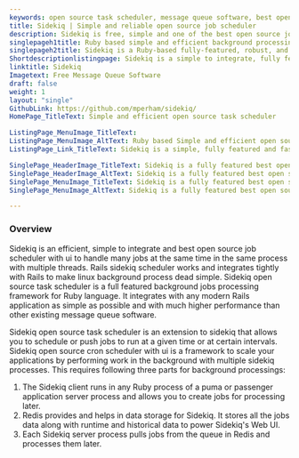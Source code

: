 ```yaml
---
keywords: open source task scheduler, message queue software, best open source job scheduler, open source cron scheduler, run job in background linux, linux background process
title: Sidekiq | Simple and reliable open source job scheduler
description: Sidekiq is free, simple and one of the best open source job schedulers to handle multiple jobs concurrently in the same process with multiple threads.
singlepageh1title: Ruby based simple and efficient background processing tool.
singlepageh2title: Sidekiq is a Ruby-based fully-featured, robust, and simple to integrate with any Rails application. It is one of the fastest background job processing systems.
Shortdescriptionlistingpage: Sidekiq is a simple to integrate, fully featured and very high performance fastest best open source job scheduler. Rails sidekiq scheduler handles many jobs at the same time in the same process.
linktitle: Sidekiq
Imagetext: Free Message Queue Software
draft: false
weight: 1
layout: "single"
GithubLink: https://github.com/mperham/sidekiq/
HomePage_TitleText: Simple and efficient open source task scheduler

ListingPage_MenuImage_TitleText: 
ListingPage_MenuImage_AltText: Ruby based Simple and efficient open source cron scheduler.
ListingPage_Link_TitleText: Sidekiq is a simple, fully featured and fastest message queue software.

SinglePage_HeaderImage_TitleText: Sidekiq is a fully featured best open source job scheduler with ui
SinglePage_HeaderImage_AltText: Sidekiq is a fully featured best open source job scheduler with ui
SinglePage_MenuImage_TitleText: Sidekiq is a fully featured best open source job scheduler with ui
SinglePage_MenuImage_AltText: Sidekiq is a fully featured best open source job scheduler with ui

---
```

### **Overview**

Sidekiq is an efficient, simple to integrate and  best open source job scheduler with ui to handle many jobs at the same time in the same process with multiple threads. Rails sidekiq scheduler works and integrates tightly with Rails to make linux background process dead simple. Sidekiq open source task scheduler is a full featured background jobs processing framework for Ruby language. It integrates with any modern Rails application as simple as possible and with much higher performance than other existing  message queue software.

Sidekiq open source task scheduler is an extension to sidekiq that allows you to schedule or push jobs to run at a given time or at certain intervals. Sidekiq open source cron scheduler with ui is a framework to scale your applications by performing work in the background with multiple sidekiq processes. This requires following three parts for background processings:

1. The Sidekiq client runs in any Ruby process of a puma or passenger application server process and allows you to create jobs for processing later.
2. Redis provides and helps in data storage for Sidekiq. It stores all the jobs data along with runtime and historical data to power Sidekiq's Web UI.
3. Each Sidekiq server process pulls jobs from the queue in Redis and processes them later.
